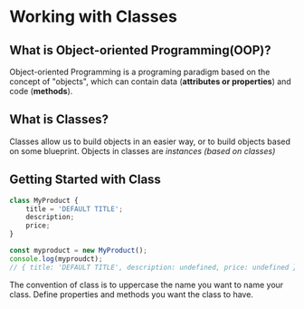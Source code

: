 # Working with Classes

## What is Object-oriented Programming(OOP)?
Object-oriented Programming is a programing paradigm based on the concept of "objects", which can contain data (**attributes or properties**) and code (**methods**).

## What is Classes?
Classes allow us to build objects in an easier way, or to build objects based on some blueprint. Objects in classes are *instances (based on classes)*

## Getting Started with Class

```javascript
class MyProduct {
    title = 'DEFAULT TITLE';
    description;
    price;
}

const myproduct = new MyProduct();
console.log(myproudct);
// { title: 'DEFAULT TITLE', description: undefined, price: undefined }
```
The convention of class is to uppercase the name you want to name your class.
Define properties and methods you want the class to have.
